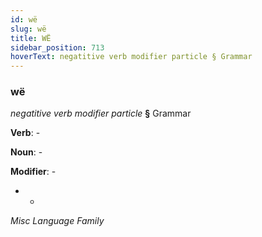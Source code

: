 ```yaml
---
id: wë
slug: wë
title: WË
sidebar_position: 713
hoverText: negatitive verb modifier particle § Grammar
---
```


### wë

*negatitive verb modifier particle* **§** Grammar

**Verb**: -

**Noun**: -

**Modifier**: -

- -

*Misc Language Family*